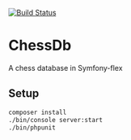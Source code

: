 [![Build Status](https://travis-ci.org/kolibri/chessdb-flex.svg?branch=master)](https://travis-ci.org/kolibri/chessdb-flex)


# ChessDb

A chess database in Symfony-flex

## Setup

```bash
composer install
./bin/console server:start
./bin/phpunit
```

